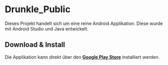 # Drunkle_Public
 Dieses Projekt handelt sich um eine reine Android Applikation. Diese wurde mit Android Studio und Java entwickelt.
<h2>Download & Install</h2>
Die Applikation kann direkt über den <b><a href="https://play.google.com/store/apps/details?id=com.drinringmirkocordes.drinke2">Google Play Store</a></b> installiert werden.
